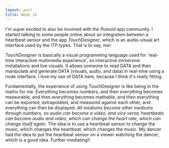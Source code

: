 ```yaml
---
layout: post
title: Week 14
---
```

I'm super excited to also be involved with the *Pulsoid* app community. I started talking to some people online about an integration between a heartbeat sensor and the app *TouchDesigner*, which is an audio-visual art interface used by the ITP types. That is to say, me! 
<!--more-->
*TouchDesigner* is basically a visual programming language used for 'real-time interactive multimedia experience', so interactive immersive installations and live visuals. It allows someone to read DATA and then manipulate and generate DATA (visuals, audio, and data) in real-time using  a node interface. I love my use of DATA here, because I think it's really fitting. 

Fundamentally, the experience of using TouchDesigner is like being in the matrix for me. Everything becomes numbers, and then everything becomes measurable, and then everything becomes mathable, and then everything can be exported, extrapolated, and measured against each other, and everything can then be displayed. *All mediums become other mediums through numbers, so audio can become a video, and vice versa, heartbeats can become audio and video, which can change the heart rate, which can change itself again.* The idea is to use a heartbeat sensor to change the music, which changes the heartbeat, which changes the music. My dancer had the idea to put the heartbeat sensor on a viewer watching the dancer, which is a good idea. Further mediating!!
